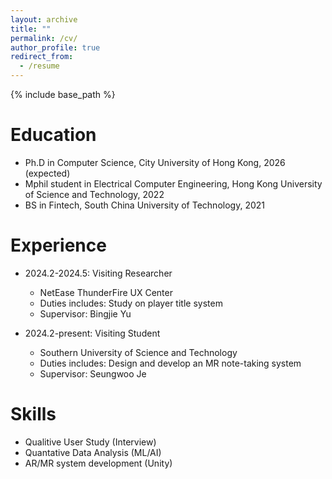 ```yaml
---
layout: archive
title: ""
permalink: /cv/
author_profile: true
redirect_from:
  - /resume
---
```


{% include base_path %}

Education
======

* Ph.D in Computer Science, City University of Hong Kong, 2026 (expected)
* Mphil student in Electrical Computer Engineering, Hong Kong University of Science and Technology, 2022
* BS in Fintech, South China University of Technology, 2021

Experience
======
* 2024.2-2024.5: Visiting Researcher
  * NetEase ThunderFire UX Center
  * Duties includes: Study on player title system
  * Supervisor: Bingjie Yu

* 2024.2-present: Visiting Student
  * Southern University of Science and Technology
  * Duties includes: Design and develop an MR note-taking system 
  * Supervisor: Seungwoo Je

  
Skills
======
* Qualitive User Study (Interview)
* Quantative Data Analysis (ML/AI)
* AR/MR system development (Unity)

